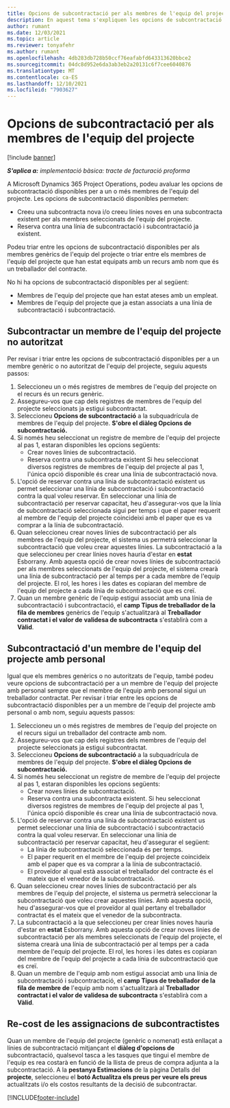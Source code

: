 ```yaml
---
title: Opcions de subcontractació per als membres de l'equip del projecte
description: En aquest tema s'expliquen les opcions de subcontractació per als membres de l'equip del projecte a Microsoft Dynamics 365 Project Operations.
author: rumant
ms.date: 12/03/2021
ms.topic: article
ms.reviewer: tonyafehr
ms.author: rumant
ms.openlocfilehash: 4db283db728b50ccf76eafabfd643313620bbce2
ms.sourcegitcommit: 04dc8d952e6da3ab3eb2a20131c6f7cee6040876
ms.translationtype: MT
ms.contentlocale: ca-ES
ms.lasthandoff: 12/10/2021
ms.locfileid: "7903627"
---
```

# <a name="subcontracting-options-for-project-team-members"></a>Opcions de subcontractació per als membres de l'equip del projecte

[!include [banner](../../includes/dataverse-preview.md)]

_**S'aplica a:** implementació bàsica: tracte de facturació proforma_

A Microsoft Dynamics 365 Project Operations, podeu avaluar les opcions de subcontractació disponibles per a un o més membres de l'equip del projecte. Les opcions de subcontractació disponibles permeten:

- Creeu una subcontracta nova i/o creeu línies noves en una subcontracta existent per als membres seleccionats de l'equip del projecte. 
- Reserva contra una línia de subcontractació i subcontractació ja existent. 

Podeu triar entre les opcions de subcontractació disponibles per als membres genèrics de l'equip del projecte o triar entre els membres de l'equip del projecte que han estat equipats amb un recurs amb nom que és un treballador del contracte. 

No hi ha opcions de subcontractació disponibles per al següent:

- Membres de l'equip del projecte que han estat ateses amb un empleat. 
- Membres de l'equip del projecte que ja estan associats a una línia de subcontractació i subcontractació. 

## <a name="subcontracting-an-unstaffed-project-team-member"></a>Subcontractar un membre de l'equip del projecte no autoritzat

Per revisar i triar entre les opcions de subcontractació disponibles per a un membre genèric o no autoritzat de l'equip del projecte, seguiu aquests passos:

1. Seleccioneu un o més registres de membres de l'equip del projecte on el recurs és un recurs genèric.
2. Assegureu-vos que cap dels registres de membres de l'equip del projecte seleccionats ja estigui subcontractat. 
3. Seleccioneu **Opcions de subcontractació** a la subquadrícula de membres de l'equip del projecte. **S'obre el diàleg Opcions de subcontractació.** 
4. Si només heu seleccionat un registre de membre de l'equip del projecte al pas 1, estaran disponibles les opcions següents:
    - Crear noves línies de subcontractació. 
    - Reserva contra una subcontracta existent Si heu seleccionat diversos registres de membres de l'equip del projecte al pas 1, l'única opció disponible és crear una línia de subcontractació nova.
5. L'opció de reservar contra una línia de subcontractació existent us permet seleccionar una línia de subcontractació i subcontractació contra la qual voleu reservar. En seleccionar una línia de subcontractació per reservar capacitat, heu d'assegurar-vos que la línia de subcontractació seleccionada sigui per temps i que el paper requerit al membre de l'equip del projecte coincideixi amb el paper que es va comprar a la línia de subcontractació.
6. Quan seleccioneu crear noves línies de subcontractació per als membres de l'equip del projecte, el sistema us permetrà seleccionar la subcontractació que voleu crear aquestes línies. La subcontractació a la que seleccioneu per crear línies noves hauria d'estar en **estat** Esborrany. Amb aquesta opció de crear noves línies de subcontractació per als membres seleccionats de l'equip del projecte, el sistema crearà una línia de subcontractació per al temps per a cada membre de l'equip del projecte. El rol, les hores i les dates es copiaran del membre de l'equip del projecte a cada línia de subcontractació que es creï. 
7. Quan un membre genèric de l'equip estigui associat amb una línia de subcontractació i subcontractació, el **camp Tipus de treballador de la fila de membres** genèrics de l'equip s'actualitzarà al **Treballador contractat i el valor de** **validesa de subcontracta** s'establirà com a **Vàlid**.

## <a name="subcontracting-a-staffed-project-team-member"></a>Subcontractació d'un membre de l'equip del projecte amb personal

Igual que els membres genèrics o no autoritzats de l'equip, també podeu veure opcions de subcontractació per a un membre de l'equip del projecte amb personal sempre que el membre de l'equip amb personal sigui un treballador contractat. Per revisar i triar entre les opcions de subcontractació disponibles per a un membre de l'equip del projecte amb personal o amb nom, seguiu aquests passos:

1. Seleccioneu un o més registres de membres de l'equip del projecte on el recurs sigui un treballador del contracte amb nom.
2. Assegureu-vos que cap dels registres dels membres de l'equip del projecte seleccionats ja estigui subcontractat. 
3. Seleccioneu **Opcions de subcontractació** a la subquadrícula de membres de l'equip del projecte. **S'obre el diàleg Opcions de subcontractació.** 
4. Si només heu seleccionat un registre de membre de l'equip del projecte al pas 1, estaran disponibles les opcions següents:
      - Crear noves línies de subcontractació.
      - Reserva contra una subcontracta existent.
  Si heu seleccionat diversos registres de membres de l'equip del projecte al pas 1, l'única opció disponible és crear una línia de subcontractació nova.
5. L'opció de reservar contra una línia de subcontractació existent us permet seleccionar una línia de subcontractació i subcontractació contra la qual voleu reservar. En seleccionar una línia de subcontractació per reservar capacitat, heu d'assegurar el següent:
      - La línia de subcontractació seleccionada és per temps. 
      - El paper requerit en el membre de l'equip del projecte coincideix amb el paper que es va comprar a la línia de subcontractació. 
      - El proveïdor al qual està associat el treballador del contracte és el mateix que el venedor de la subcontractació.
6. Quan seleccioneu crear noves línies de subcontractació per als membres de l'equip del projecte, el sistema us permetrà seleccionar la subcontractació que voleu crear aquestes línies. Amb aquesta opció, heu d'assegurar-vos que el proveïdor al qual pertany el treballador contractat és el mateix que el venedor de la subcontracta. 
7. La subcontractació a la que seleccioneu per crear línies noves hauria d'estar en **estat** Esborrany. Amb aquesta opció de crear noves línies de subcontractació per als membres seleccionats de l'equip del projecte, el sistema crearà una línia de subcontractació per al temps per a cada membre de l'equip del projecte. El rol, les hores i les dates es copiaran del membre de l'equip del projecte a cada línia de subcontractació que es creï.  
8. Quan un membre de l'equip amb nom estigui associat amb una línia de subcontractació i subcontractació, el **camp Tipus de treballador de la fila de membre de** l'equip amb nom s'actualitzarà al **Treballador contractat i el valor de** **validesa de subcontracta** s'establirà com a **Vàlid**.

## <a name="re-costing-subcontractor-assignments"></a>Re-cost de les assignacions de subcontractistes

Quan un membre de l'equip del projecte (genèric o nomenat) està enllaçat a línies de subcontractació mitjançant el **diàleg d'opcions de** subcontractació, qualsevol tasca a les tasques que tingui el membre de l'equip es rea costarà en funció de la llista de preus de compra adjunta a la subcontractació. A la **pestanya Estimacions** de la pàgina Detalls del **projecte**, seleccioneu el **botó Actualitza els preus per veure els preus** actualitzats i/o els costos resultants de la decisió de subcontractar.

[!INCLUDE[footer-include](../../includes/footer-banner.md)]
